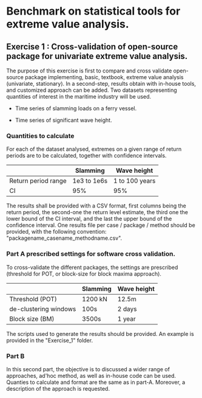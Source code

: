 # Benchmark on statistical tools for extreme value analysis.

## Exercise 1 : Cross-validation of open-source package for univariate extreme value analysis.

The purpose of this exercise is first to compare and cross validate open-source package implementing, basic, textbook, extreme value analysis (univariate, stationary). In a second-step, results obtain with in-house tools, and customized approach can be added. Two datasets representing quantities of interest in the maritime industry will be used. 

 - Time series of slamming loads on a ferry vessel.

 - Time series of significant wave height. 

 ### Quantities to calculate
 
For each of the dataset analysed, extremes on a given range of return periods are to be calculated, together with confidence intervals.

|                      | Slamming  | Wave height |
|--------------------- |---------- |-------------|
| Return period range  |  1e3 to 1e6s  | 1 to 100 years     |
| CI                   |  95%          |   95%       |

The results shall be provided with a CSV format, first columns being the return period, the second-one the return level estimate, the third one the lower bound of the CI interval, and the last the upper bound of the confidence interval. One results file per case / package / method should be provided, with the following convention: "packagename_casename_methodname.csv". 


 ### Part A prescribed settings for software cross validation.

To cross-validate the different packages, the settings are prescribed (threshold for POT, or block-size for block maxima approach). 

|                      | Slamming  | Wave height |
|--------------------- |---------- |-------------|
| Threshold (POT)      |   1200 kN     |   12.5m       |
| de-clustering windows  | 100s        |   2 days    |
| Block size (BM)      |  3500s        |   1 year    |


The scripts used to generate the results should be provided. An example is provided in the "Exercise_1" folder.

### Part B

In this second part, the objective is to discussed a wider range of approaches, ad'hoc method, as well as in-house code can be used. Quanties to calculate and format are the same as in part-A. Moreover, a description of the approach is requested. 
